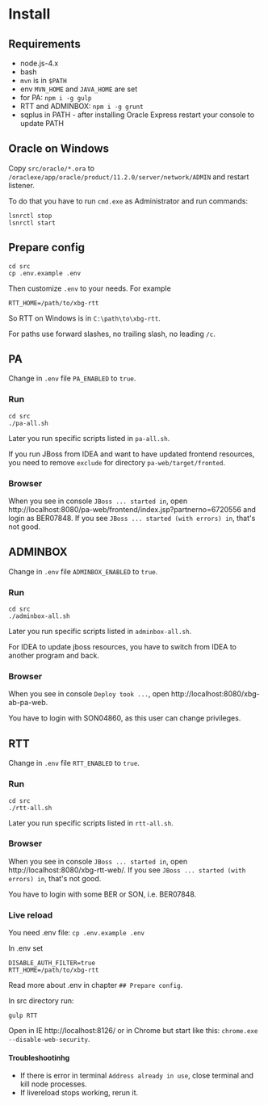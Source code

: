# Install

## Requirements

- node.js-4.x
- bash
- `mvn` is in `$PATH`
- env `MVN_HOME` and `JAVA_HOME` are set
- for PA: `npm i -g gulp`
- RTT and ADMINBOX: `npm i -g grunt`
- sqplus in PATH - after installing Oracle Express restart your console to update PATH

## Oracle on Windows

Copy `src/oracle/*.ora` to `/oraclexe/app/oracle/product/11.2.0/server/network/ADMIN` and restart listener.

To do that you have to run `cmd.exe` as Administrator and run commands:

```
lsnrctl stop
lsnrctl start
```

## Prepare config

```
cd src
cp .env.example .env
```

Then customize `.env` to your needs. For example

```
RTT_HOME=/path/to/xbg-rtt
```

So RTT on Windows is in `C:\path\to\xbg-rtt`.

For paths use forward slashes, no trailing slash, no leading `/c`.

## PA

Change in `.env` file `PA_ENABLED` to `true`.

### Run

```
cd src
./pa-all.sh
```

Later you run specific scripts listed in `pa-all.sh`.

If you run JBoss from IDEA and want to have updated frontend resources, you need to remove `exclude` for directory `pa-web/target/fronted`.

### Browser

When you see in console `JBoss ... started in`, open http://localhost:8080/pa-web/frontend/index.jsp?partnerno=6720556 and login as BER07848. If you see `JBoss ... started (with errors) in`, that's not good.


## ADMINBOX

Change in `.env` file `ADMINBOX_ENABLED` to `true`.

### Run

```
cd src
./adminbox-all.sh
```

Later you run specific scripts listed in `adminbox-all.sh`.

For IDEA to update jboss resources, you have to switch from IDEA to another program and back.

### Browser

When you see in console `Deploy took ...`, open http://localhost:8080/xbg-ab-pa-web.

You have to login with SON04860, as this user can change privileges.


## RTT

Change in `.env` file `RTT_ENABLED` to `true`.

### Run

```
cd src
./rtt-all.sh
```

Later you run specific scripts listed in `rtt-all.sh`.

### Browser

When you see in console `JBoss ... started in`, open http://localhost:8080/xbg-rtt-web/. If you see `JBoss ... started (with errors) in`, that's not good.

You have to login with some BER or SON, i.e. BER07848.

### Live reload

You need .env file: `cp .env.example .env`

In .env set

```
DISABLE_AUTH_FILTER=true
RTT_HOME=/path/to/xbg-rtt
```

Read more about .env in chapter `## Prepare config`.

In src directory run:

`gulp RTT`

Open in IE http://localhost:8126/ or in Chrome but start like this: `chrome.exe --disable-web-security`.

#### Troubleshootinhg

- If there is error in terminal `Address already in use`, close terminal and kill node processes.
- If livereload stops working, rerun it.
